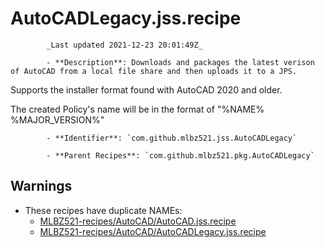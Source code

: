 # AutoCADLegacy.jss.recipe

            _Last updated 2021-12-23 20:01:49Z_

            - **Description**: Downloads and packages the latest verison of AutoCAD from a local file share and then uploads it to a JPS.

Supports the installer format found with AutoCAD 2020 and older.

The created Policy's name will be in the format of "%NAME% %MAJOR_VERSION%"

            - **Identifier**: `com.github.mlbz521.jss.AutoCADLegacy`

            - **Parent Recipes**: `com.github.mlbz521.pkg.AutoCADLegacy`


## Warnings

- These recipes have duplicate NAMEs:
    - [MLBZ521-recipes/AutoCAD/AutoCAD.jss.recipe](/autopkg-dupe-tracker/MLBZ521-recipes/AutoCAD/AutoCAD.jss.recipe)
    - [MLBZ521-recipes/AutoCAD/AutoCADLegacy.jss.recipe](/autopkg-dupe-tracker/MLBZ521-recipes/AutoCAD/AutoCADLegacy.jss.recipe)
